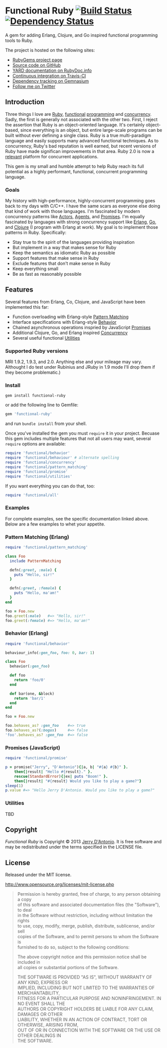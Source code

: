 # Functional Ruby [![Build Status](https://secure.travis-ci.org/jdantonio/functional-ruby.png)](https://travis-ci.org/jdantonio/functional-ruby?branch=master) [![Dependency Status](https://gemnasium.com/jdantonio/functional-ruby.png)](https://gemnasium.com/jdantonio/functional-ruby)

A gem for adding Erlang, Clojure, and Go inspired functional programming tools to Ruby.

The project is hosted on the following sites:

* [RubyGems project page](https://rubygems.org/gems/functional-ruby)
* [Source code on GitHub](https://github.com/jdantonio/functional-ruby)
* [YARD documentation on RubyDoc.info](http://rubydoc.info/gems/functional-ruby)
* [Continuous integration on Travis-CI](https://travis-ci.org/jdantonio/functional-ruby)
* [Dependency tracking on Gemnasium](https://gemnasium.com/jdantonio/functional-ruby)
* [Follow me on Twitter](https://twitter.com/jerrydantonio)

## Introduction

Three things I love are [Ruby](http://www.ruby-lang.org/en/),
[functional](https://en.wikipedia.org/wiki/Functional_programming)
[programming](http://c2.com/cgi/wiki?FunctionalProgramming) and
[concurrency](http://www.amazon.com/s/ref=nb_sb_noss_1?url=search-alias%3Dstripbooks&field-keywords=concurrent%20programming).
Sadly, the first is generally not associated with the other two. First, I reject the
assertion that Ruby is an object-oriented language. It's certainly object-based, since
everything is an object, but entire large-scale programs can be built without ever
defining a single class. Ruby is a true multi-paradigm language and easily supports
many advanced functional techniques. As to concurrency, Ruby's bad reputation is
well earned, but recent versions of Ruby have made significan improvements in that
area. Ruby 2.0 is now a [relevant](https://blog.heroku.com/archives/2013/6/17/ruby-2-default-new-aps)
platform for concurrent applications.

This gem is my small and humble attempt to help Ruby reach its full potential as
a highly performant, functional, concurrent programming language.

### Goals

My history with high-performance, highly-concurrent programming goes back to my days with C/C++.
I have the same scars as everyone else doing that kind of work with those languages.
I'm fascinated by modern concurrency patterns like [Actors](http://en.wikipedia.org/wiki/Actor_model),
[Agents](http://doc.akka.io/docs/akka/snapshot/java/agents.html), and
[Promises](http://promises-aplus.github.io/promises-spec/). I'm equally fascinated by languages
with strong concurrency support like [Erlang](http://www.erlang.org/doc/getting_started/conc_prog.html),
[Go](http://golang.org/doc/articles/concurrency_patterns.html), and
[Clojure](http://clojure.org/concurrent_programming) (I program with Erlang at work).
My goal is to implement those patterns in Ruby. Specifically:

* Stay true to the spirit of the languages providing inspiration
* But implement in a way that makes sense for Ruby
* Keep the semantics as idiomatic Ruby as possible
* Support features that make sense in Ruby
* Exclude features that don't make sense in Ruby
* Keep everything small
* Be as fast as reasonably possible

## Features

Several features from Erlang, Co, Clojure, and JavaScript have been implemented this far:

* Function overloading with Erlang-style [Pattern Matching](http://rubydoc.info/github/jdantonio/functional-ruby/master/file/md/pattern_matching.md)
* Interface specifications with Erlang-style [Behavior](http://rubydoc.info/github/jdantonio/functional-ruby/master/file/md/behavior.md)
* Chained asynchronous operations inspried by JavaScript [Promises](http://rubydoc.info/github/jdantonio/functional-ruby/master/file/md/promise.md)
* Additional Clojure, Go, and Erlang inspired [Concurrency](http://rubydoc.info/github/jdantonio/functional-ruby/master/file/md/concurrency.md)
* Several useful functional [Utilities](http://rubydoc.info/github/jdantonio/functional-ruby/master/file/md/utilities.md)

### Supported Ruby versions

MRI 1.9.2, 1.9.3, and 2.0. Anything else and your mileage may vary.
Althought I do test under Rubinius and JRuby in 1.9 mode I'll drop them if they become problematic.)

### Install

```shell
gem install functional-ruby
```

or add the following line to Gemfile:

```ruby
gem 'functional-ruby'
```

and run `bundle install` from your shell.

Once you've installed the gem you must `require` it in your project. Becuase this gem includes multiple features
that not all users may want, several `require` options are available:

```ruby
require 'functional/behavior'
require 'functional/behaviour' # alternate spelling
require 'functional/concurrency'
require 'functional/pattern_matching'
require 'functional/promise'
require 'functional/utilities'
```

If you want everything you can do that, too:

```ruby
require 'functional/all'
```

### Examples

For complete examples, see the specific documentation linked above. Below are a
few examples to whet your appetite.

### Pattern Matching (Erlang)

```ruby
require 'functional/pattern_matching'

class Foo
  include PatternMatching

  defn(:greet, :male) {
    puts "Hello, sir!"
  }

  defn(:greet, :female) {
    puts "Hello, ma'am!"
  }
end

foo = Foo.new
foo.greet(:male)   #=> "Hello, sir!"
foo.greet(:female) #=> "Hello, ma'am!"
```

### Behavior (Erlang)

```ruby
require 'functional/behavior'

behaviour_info(:gen_foo, foo: 0, bar: 1)

class Foo
  behavior(:gen_foo)

  def foo
    return 'foo/0'
  end

  def bar(one, &block)
    return 'bar/1'
  end
end

foo = Foo.new

foo.behaves_as? :gen_foo    #=> true
foo.behaves_as?(:bogus)     #=> false
'foo'.behaves_as? :gen_foo  #=> false
```

### Promises (JavaScript)

```ruby
require 'functional/promise'

p = promise("Jerry", "D'Antonio"){|a, b| "#{a} #{b}" }.
    then{|result| "Hello #{result}." }.
    rescue(StandardError){|ex| puts "Boom!" }.
    then{|result| "#{result} Would you like to play a game?"}
sleep(1)
p.value #=> "Hello Jerry D'Antonio. Would you like to play a game?" 

```

### Utilities

TBD

## Copyright

*Functional Ruby* is Copyright &copy; 2013 [Jerry D'Antonio](https://twitter.com/jerrydantonio).
It is free software and may be redistributed under the terms specified in the LICENSE file.

## License

Released under the MIT license.

http://www.opensource.org/licenses/mit-license.php  

> Permission is hereby granted, free of charge, to any person obtaining a copy  
> of this software and associated documentation files (the "Software"), to deal  
> in the Software without restriction, including without limitation the rights  
> to use, copy, modify, merge, publish, distribute, sublicense, and/or sell  
> copies of the Software, and to permit persons to whom the Software is  
> furnished to do so, subject to the following conditions:  
> 
> The above copyright notice and this permission notice shall be included in  
> all copies or substantial portions of the Software.  
> 
> THE SOFTWARE IS PROVIDED "AS IS", WITHOUT WARRANTY OF ANY KIND, EXPRESS OR  
> IMPLIED, INCLUDING BUT NOT LIMITED TO THE WARRANTIES OF MERCHANTABILITY,  
> FITNESS FOR A PARTICULAR PURPOSE AND NONINFRINGEMENT. IN NO EVENT SHALL THE  
> AUTHORS OR COPYRIGHT HOLDERS BE LIABLE FOR ANY CLAIM, DAMAGES OR OTHER  
> LIABILITY, WHETHER IN AN ACTION OF CONTRACT, TORT OR OTHERWISE, ARISING FROM,  
> OUT OF OR IN CONNECTION WITH THE SOFTWARE OR THE USE OR OTHER DEALINGS IN  
> THE SOFTWARE.  
